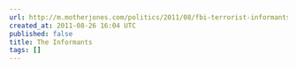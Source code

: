 ```yaml
---
url: http://m.motherjones.com/politics/2011/08/fbi-terrorist-informants
created_at: 2011-08-26 16:04 UTC
published: false
title: The Informants
tags: []
---
```



